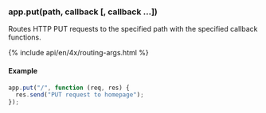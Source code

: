 <h3 id='app.put.method'>app.put(path, callback [, callback ...])</h3>

Routes HTTP PUT requests to the specified path with the specified callback functions.

{% include api/en/4x/routing-args.html %}

#### Example

```js
app.put("/", function (req, res) {
  res.send("PUT request to homepage");
});
```
